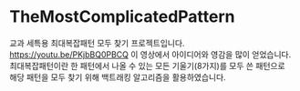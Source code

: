 # TheMostComplicatedPattern
교과 세특용 최대복잡패턴 모두 찾기 프로젝트입니다.   
https://youtu.be/PKjbBQ0PBCQ 이 영상에서 아이디어와 영감을 많이 얻었습니다.   
최대복잡패턴이란 한 패턴에서 나올 수 있는 모든 기울기(8가지)를 모두 쓴 패턴으로   
해당 패턴을 모두 찾기 위해 백트래킹 알고리즘을 활용하였습니다.
